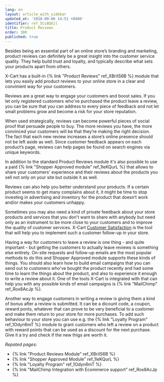 ```yaml
---
lang: en
layout: article_with_sidebar
updated_at: '2018-09-06 14:51 +0400'
identifier: ref_5Cs8QXil
title: Product Reviews
order: 300
published: true
---
```

Besides being an essential part of an online store’s branding and marketing, product reviews can definitely be a great insight into the customer service quality. They help build trust and loyalty, and typically describe what sets your products apart from others.

X-Cart has a built-in {% link "Product Reviews" ref_XBriIS6B %} module that lets you easily add product reviews to your online store in a clear and convinient way for your customers. 

Reviews are a great way to engage your customers and boost sales. If you let only registered customers who've purchased the product leave a review, you can be sure that you can address to every piece of feedback and not let small problems grow and become a risk for your store reputation.

When used strategically, reviews can become powerful pieces of social proof that persuade people to buy. The more reviews you have, the more convinced your customers will be that they’re making the right decision. The fact that each new review increases a store’s online presence should not be left aside as well. Since customer feedback appears on each product’s page, reviews can help pages be found on search engines via unique keywords.

In addition to the standard Product Reviews module it's also possible to use a paid {% link "Shopper Approved module" ref_1leKQurL %} that allows to share your customers' experience and their reviews about the products you sell not only on your site but outside it as well.

Reviews can also help you better understand your products. If a certain product seems to get many complains about it, it might be time to stop investing in advertising and inventory for the product that doesn’t work and/or makes your customers unhappy. 

Sometimes you may also need a kind of private feedback about your store products and services that you don't want to share with anybody but need only as an instrument to be more close to your customers and to improve the quality of customer services. X-Cart [Customer Satisfaction](https://market.x-cart.com/addons/customer-satisfaction.html "Product Reviews") is the tool that will help you to implement such a customer follow-up in your store. 

Having a way for customers to leave a review is one thing - and quite important - but getting the customers to actually leave reviews is something else entirely. On-site requests and follow-up emails are the most popular methods to do this and Shopper Approved module supports these kinds of things. You should also learn how to build email campaigns that you can send out to customers who've bought the product recently and had some time to learn the things about the product, and also to experience it enough to write a review about it. One of the tools X-Cart is integrated with that can help you with any possible kinds of email campaigns is {% link "MailChimp" ref_Rox8AcJp %}.

Another way to engage customers in writing a review is giving them a kind of bonus after a review is submitted. It can be a dicount code, a coupon, reward ponts, whatever that can prove to be very beneficial to a customer and make them return to your store for more purchases. To add such behaviour to your store you can use e.g. the {% link "Loyalty Program" ref_1Odyn6mT %} module to grant customers who left a review on a product with reward points that can be used as a discount for the next purchase. Give it a try and check if the new thigs are worth it.

_Repated pages:_

* {% link "Product Reviews Module" ref_XBriIS6B %}
* {% link "Shopper Approved Module" ref_1leKQurL %}
* {% link "Loyalty Program" ref_1Odyn6mT %}
* {% link "MailChimp Integration with Ecommerce support" ref_Rox8AcJp %}
